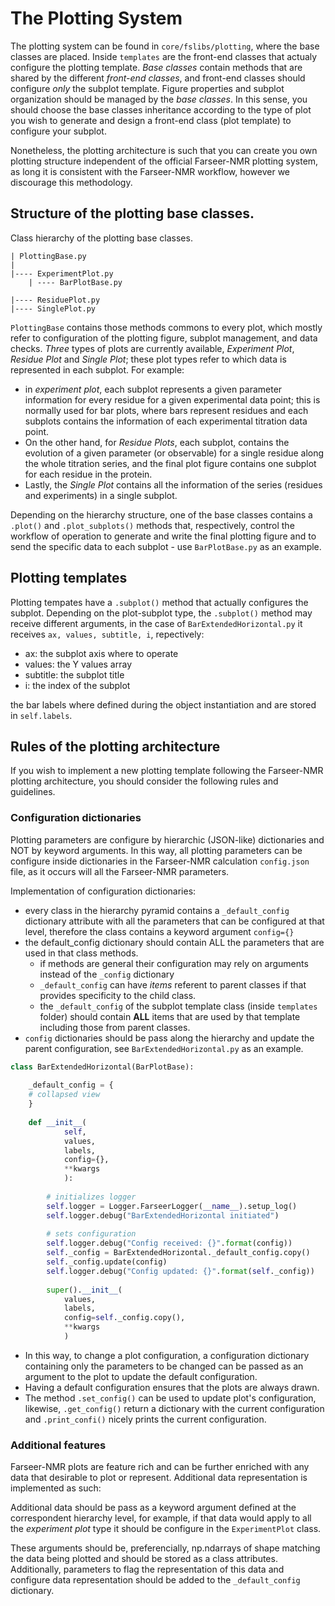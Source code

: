 # The Plotting System

The plotting system can be found in `core/fslibs/plotting`, where the base classes are placed. Inside `templates` are the front-end classes that actualy configure the plotting template. _Base classes_ contain methods that are shared by the different _front-end classes_, and front-end classes should configure *only* the subplot template. Figure properties and subplot organization should be managed by the _base classes_. In this sense, you should choose the base classes inheritance according to the type of plot you wish to generate and design a front-end class (plot template) to configure your subplot.  

Nonetheless, the plotting architecture is such that you can create you own plotting structure independent of the official Farseer-NMR plotting system, as long it is consistent with the Farseer-NMR workflow, however we discourage this methodology.  

## Structure of the plotting base classes.

Class hierarchy of the plotting base classes.

```
| PlottingBase.py
|
|---- ExperimentPlot.py
    | ---- BarPlotBase.py

|---- ResiduePlot.py
|---- SinglePlot.py
```

`PlottingBase` contains those methods commons to every plot, which mostly refer to configuration of the plotting figure, subplot management, and data checks. *Three* types of plots are currently available, _Experiment Plot_, _Residue Plot_ and _Single Plot_; these plot types refer to which data is represented in each subplot. For example:

- in _experiment plot_, each subplot represents a given parameter information for every residue for a given experimental data point; this is normally used for bar plots, where bars represent residues and each subplots contains the information of each experimental titration data point.  
- On the other hand, for _Residue Plots_, each subplot, contains the evolution of a given parameter (or observable) for a single residue along the whole titration series, and the final plot figure contains one subplot for each residue in the protein.  
- Lastly, the _Single Plot_ contains all the information of the series (residues and experiments) in a single subplot.  

Depending on the hierarchy structure, one of the base classes contains a `.plot()` and `.plot_subplots()` methods that, respectively, control the workflow of operation to generate and write the final plotting figure and to send the specific data to each subplot - use `BarPlotBase.py` as an example.

## Plotting templates

Plotting tempates have a `.subplot()` method that actually configures the subplot. Depending on the plot-subplot type, the `.subplot()` method may receive different arguments, in the case of `BarExtendedHorizontal.py` it receives `ax, values, subtitle, i`, repectively:

- ax: the subplot axis where to operate
- values: the Y values array
- subtitle: the subplot title
- i: the index of the subplot

the bar labels where defined during the object instantiation and are stored in `self.labels`.

## Rules of the plotting architecture

If you wish to implement a new plotting template following the Farseer-NMR plotting architecture, you should consider the following rules and guidelines.

### Configuration dictionaries

Plotting parameters are configure by hierarchic (JSON-like) dictionaries and NOT by keyword arguments. In this way, all plotting parameters can be configure inside dictionaries in the Farseer-NMR calculation `config.json` file, as it occurs will all the Farseer-NMR parameters.

Implementation of configuration dictionaries:

- every class in the hierarchy pyramid contains a `_default_config` dictionary attribute with all the parameters that can be configured at that level, therefore the class contains a keyword argument `config={}`
- the default_config dictionary should contain ALL the parameters that are used in that class methods.
    - if methods are general their configuration may rely on arguments instead of the `_config` dictionary
    - `_default_config` can have _items_ referent to parent classes if that provides specificity to the child class.
    - the `_default_config` of the subplot template class (inside `templates` folder) should contain **ALL** items that are used by that template including those from parent classes.
- `config` dictionaries should be pass along the hierarchy and update the parent configuration, see `BarExtendedHorizontal.py` as an example.

```python
class BarExtendedHorizontal(BarPlotBase):
    
    _default_config = {
    # collapsed view
    }
    
    def __init__(
            self,
            values,
            labels,
            config={},
            **kwargs
            ):
        
        # initializes logger
        self.logger = Logger.FarseerLogger(__name__).setup_log()
        self.logger.debug("BarExtendedHorizontal initiated")
        
        # sets configuration
        self.logger.debug("Config received: {}".format(config))
        self._config = BarExtendedHorizontal._default_config.copy()
        self._config.update(config)
        self.logger.debug("Config updated: {}".format(self._config))
        
        super().__init__(
            values,
            labels,
            config=self._config.copy(),
            **kwargs
            )
```

- In this way, to change a plot configuration, a configuration dictionary containing only the parameters to be changed can be passed as an argument to the plot to update the default configuration.
- Having a default configuration ensures that the plots are always drawn.
- The method `.set_config()` can be used to update plot's configuration, likewise, `.get_config()` return a dictionary with the current configuration and `.print_confi()` nicely prints the current configuration.

### Additional features

Farseer-NMR plots are feature rich and can be further enriched with any data that desirable to plot or represent. Additional data representation is implemented as such:

Additional data should be pass as a keyword argument defined at the correspondent hierarchy level, for example, if that data would apply to all the _experiment plot_ type it should be configure in the `ExperimentPlot` class.  

These arguments should be, preferencially, np.ndarrays of shape matching the data being plotted and should be stored as a class attributes. Additionally, parameters to flag the representation of this data and configure data representation should be added to the `_default_config` dictionary.
